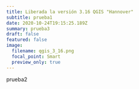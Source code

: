 ```yaml
---
title: Liberada la versión 3.16 QGIS "Hannover"
subtitle: prueba1
date: 2020-10-24T19:15:25.189Z
summary: prueba3
draft: false
featured: false
image:
  filename: qgis_3_16.png
  focal_point: Smart
  preview_only: true
---
```

prueba2